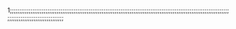 1;;;;;;;;;;;;;;;;;;;;;;;;;;;;;;;;;;;;;;;;;;;;;;;;;;;;;;;;;;;;;;;;;;;;;;;;;;;;;;;;;;;;;;;;;;;;;;;;;;;;;;;;;;;;;;;;;;;;;;;;;;;;;;;;;;;;;;;;;;;;;;;;;;;
